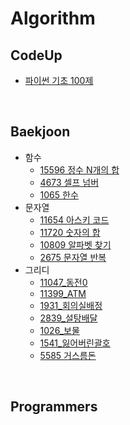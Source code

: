 # Algorithm
## CodeUp
- [파이썬 기초 100제](https://codeup.kr/problemsetsol.php?psid=33)

<br>

## Baekjoon
- 함수
  - [15596 정수 N개의 합](https://www.acmicpc.net/problem/15596)
  - [4673 셀프 넘버](https://www.acmicpc.net/problem/4673)
  - [1065 한수](https://www.acmicpc.net/problem/1065)
- 문자열
  - [11654 아스키 코드](https://www.acmicpc.net/problem/11654)
  - [11720 숫자의 합](https://www.acmicpc.net/problem/11720)
  - [10809 알파벳 찾기](https://www.acmicpc.net/problem/10809)
  - [2675 문자열 반복](https://www.acmicpc.net/problem/2675)
- 그리디
  - [11047_동전0](https://www.acmicpc.net/problem/11047)
  - [11399_ATM](https://www.acmicpc.net/problem/11399)
  - [1931_회의실배정](https://www.acmicpc.net/problem/1931)
  - [2839_설탕배달](https://www.acmicpc.net/problem/2839)
  - [1026_보물](https://www.acmicpc.net/problem/1026)
  - [1541_잃어버린괄호](https://www.acmicpc.net/problem/1541)
  - [5585 거스름돈](https://www.acmicpc.net/problem/5585)
<br>


## Programmers
